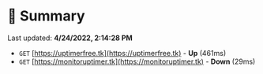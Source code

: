 # 📖 Summary
Last updated: **4/24/2022, 2:14:28 PM**

- `GET` [https://uptimerfree.tk](https://uptimerfree.tk) - **Up** (461ms)
- `GET` [https://monitoruptimer.tk](https://monitoruptimer.tk) - **Down** (29ms)
